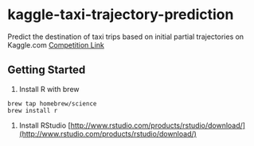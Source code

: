 # kaggle-taxi-trajectory-prediction
Predict the destination of taxi trips based on initial partial trajectories on Kaggle.com
[Competition Link](http://www.kaggle.com/c/pkdd-15-predict-taxi-service-trajectory-i)

## Getting Started
1. Install R with brew

  ```shell
  brew tap homebrew/science
  brew install r
  ```
1. Install RStudio
  [http://www.rstudio.com/products/rstudio/download/](http://www.rstudio.com/products/rstudio/download/)
